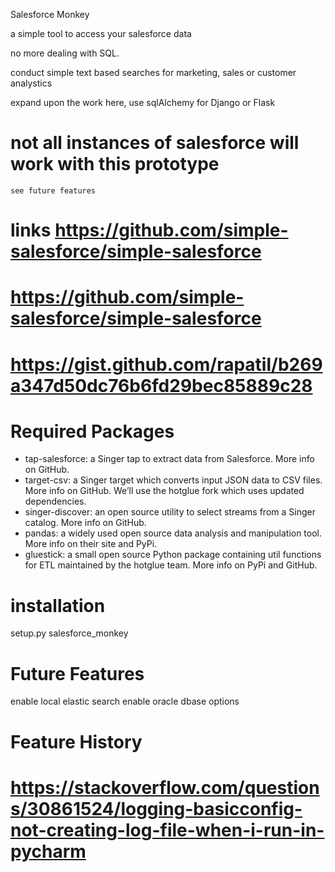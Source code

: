 Salesforce Monkey

a simple tool to access your salesforce data

no more dealing with SQL.

conduct simple text based searches for marketing, sales or customer analystics

expand upon the work here, use sqlAlchemy for Django or Flask
# not all instances of salesforce will work with this prototype
    see future features
# links https://github.com/simple-salesforce/simple-salesforce
# https://github.com/simple-salesforce/simple-salesforce
# https://gist.github.com/rapatil/b269a347d50dc76b6fd29bec85889c28

# Required Packages
* tap-salesforce: a Singer tap to extract data from Salesforce. More info on GitHub.
* target-csv: a Singer target which converts input JSON data to CSV files. More info on GitHub. We’ll use the hotglue fork which uses updated dependencies.
* singer-discover: an open source utility to select streams from a Singer catalog. More info on GitHub.
* pandas: a widely used open source data analysis and manipulation tool. More info on their site and PyPi.
* gluestick: a small open source Python package containing util functions for ETL maintained by the hotglue team. More info on PyPi and GitHub.


# installation
setup.py salesforce_monkey

# Future Features
enable local elastic search
enable oracle dbase options


# Feature History
# https://stackoverflow.com/questions/30861524/logging-basicconfig-not-creating-log-file-when-i-run-in-pycharm